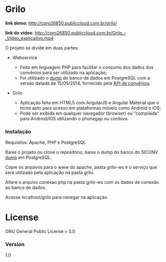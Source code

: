 # Grilo

**link demo**: http://cpro26850.publiccloud.com.br/grilo/

**link do vídeo**: http://cpro26850.publiccloud.com.br/Grilo_-_Video_explicativo.mp4

O projeto se divide em duas partes:
- Webservice
    - Feito em linguagem PHP  para facilitar o consumo dos dados dos convênios para ser utilizado na aplicação;
    - Foi utilizado o [dump](http://repositorio.dados.gov.br/economia-financas/encargos-financeiros/transferencias-financeiras/API_siconv_140515.zip) do banco de dados em PostgreSQL com a versão datada de 15/05/2014, fornecido pela [API de convênios](http://api.convenios.gov.br/siconv/doc/).

- Grilo
    - Aplicação feita em HTML5 com AngularJS e Angular Material que o torna apto para acesso em plataformas móveis como Android e iOS;
    - Pode ser exibida em qualquer navegador (browser) ou "compilada" para Android/IOS utilizando o phonegap ou cordova.

### Instalação
Requisitos: Apache, PHP e PostgreSQL

Baixe o projeto ou clone o repositório, baixe o dump do banco do SICONV [dump](http://repositorio.dados.gov.br/economia-financas/encargos-financeiros/transferencias-financeiras/API_siconv_140515.zip) em PostgreSQL.

Copie os arquivos para o www do apache, pasta grilo-ws é o serviço que será utilizado pela aplicação na pasta grilo.

Altere o arquivo conexao.php na pasta grilo-ws com os dados de conexão ao banco de dados.

Acesse localhost/grilo para navegar na aplicação.

# License
GNU General Public License v 3.0

### Version
1.0
